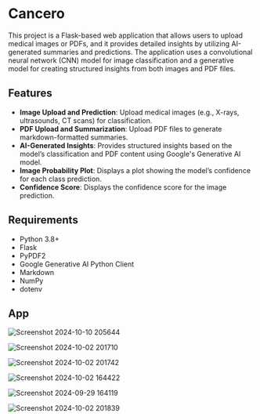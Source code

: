# Cancero

This project is a Flask-based web application that allows users to upload medical images or PDFs, and it provides detailed insights by utilizing AI-generated summaries and predictions. The application uses a convolutional neural network (CNN) model for image classification and a generative model for creating structured insights from both images and PDF files.

## Features

- **Image Upload and Prediction**: Upload medical images (e.g., X-rays, ultrasounds, CT scans) for classification.
- **PDF Upload and Summarization**: Upload PDF files to generate markdown-formatted summaries.
- **AI-Generated Insights**: Provides structured insights based on the model’s classification and PDF content using Google's Generative AI model.
- **Image Probability Plot**: Displays a plot showing the model’s confidence for each class prediction.
- **Confidence Score**: Displays the confidence score for the image prediction.

## Requirements

- Python 3.8+
- Flask
- PyPDF2
- Google Generative AI Python Client
- Markdown
- NumPy
- dotenv
  
## App
![Screenshot 2024-10-10 205644](https://github.com/user-attachments/assets/0909b60e-b969-4c8f-a7e5-cbaf8de99e06)

![Screenshot 2024-10-02 201710](https://github.com/user-attachments/assets/0d86439b-21f0-4490-8b66-8ee2d328ca4c)

![Screenshot 2024-10-02 201742](https://github.com/user-attachments/assets/7ffbd76f-9334-463b-8a44-d51580fc6af7)

![Screenshot 2024-10-02 164422](https://github.com/user-attachments/assets/cc06ca09-01e3-4e39-9b71-418289156ac8)

![Screenshot 2024-09-29 164119](https://github.com/user-attachments/assets/0b481518-0e38-4e5e-a613-14db1a427e2c)

![Screenshot 2024-10-02 201839](https://github.com/user-attachments/assets/4a86ee0b-56e2-4e7f-9846-d6135f9788fd)
